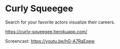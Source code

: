 # Curly Squeegee
Search for your favorite actors visualize their careers.

https://curly-squeegee.herokuapp.com/


Screencast: https://youtu.be/hG-A7RaEqew




